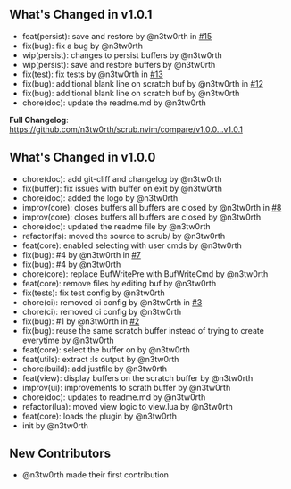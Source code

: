 ## What's Changed in v1.0.1
* feat(persist): save and restore by @n3tw0rth in [#15](https://github.com/n3tw0rth/scrub.nvim/pull/15)
* fix(bug): fix a bug by @n3tw0rth
* wip(persist): changes to persist buffers by @n3tw0rth
* wip(persist): save and restore buffers by @n3tw0rth
* fix(test): fix tests by @n3tw0rth in [#13](https://github.com/n3tw0rth/scrub.nvim/pull/13)
* fix(bug): additional blank line on scratch buf by @n3tw0rth in [#12](https://github.com/n3tw0rth/scrub.nvim/pull/12)
* fix(bug): additional blank line on scratch buf by @n3tw0rth
* chore(doc): update the readme.md by @n3tw0rth

**Full Changelog**: https://github.com/n3tw0rth/scrub.nvim/compare/v1.0.0...v1.0.1

## What's Changed in v1.0.0
* chore(doc): add git-cliff and changelog by @n3tw0rth
* fix(buffer): fix issues with buffer on exit by @n3tw0rth
* chore(doc): added the logo by @n3tw0rth
* improv(core): closes buffers all buffers are closed by @n3tw0rth in [#8](https://github.com/n3tw0rth/scrub.nvim/pull/8)
* improv(core): closes buffers all buffers are closed by @n3tw0rth
* chore(doc): updated the readme file by @n3tw0rth
* refactor(fs): moved the source to scrub/ by @n3tw0rth
* feat(core): enabled selecting with user cmds by @n3tw0rth
* fix(bug): #4 by @n3tw0rth in [#7](https://github.com/n3tw0rth/scrub.nvim/pull/7)
* fix(bug): #4 by @n3tw0rth
* chore(core): replace BufWritePre with BufWriteCmd by @n3tw0rth
* feat(core): remove files by editing buf by @n3tw0rth
* fix(tests): fix test config by @n3tw0rth
* chore(ci): removed ci config by @n3tw0rth in [#3](https://github.com/n3tw0rth/scrub.nvim/pull/3)
* chore(ci): removed ci config by @n3tw0rth
* fix(bug): #1 by @n3tw0rth in [#2](https://github.com/n3tw0rth/scrub.nvim/pull/2)
* fix(bug): reuse the same scratch buffer instead of trying to create everytime by @n3tw0rth
* feat(core): select the buffer on <CR> by @n3tw0rth
* feat(utils): extract :ls output by @n3tw0rth
* chore(build): add justfile by @n3tw0rth
* feat(view): display buffers on the scratch buffer by @n3tw0rth
* improv(ui): improvements to scrath buffer by @n3tw0rth
* chore(doc): updates to readme.md by @n3tw0rth
* refactor(lua): moved view logic to view.lua by @n3tw0rth
* feat(core): loads the plugin by @n3tw0rth
* init by @n3tw0rth

## New Contributors
* @n3tw0rth made their first contribution

<!-- generated by git-cliff -->
